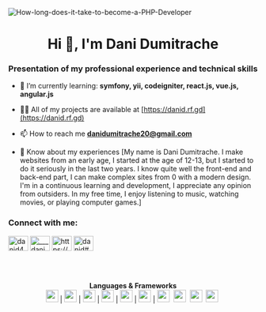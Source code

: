![How-long-does-it-take-to-become-a-PHP-Developer](https://user-images.githubusercontent.com/76882185/222981455-c7e5a182-93df-4e52-b101-b547ab8579ea.jpg)

<h1 align="center">Hi 👋, I'm Dani Dumitrache</h1>
<h3 align="center">Presentation of my professional experience and technical skills</h3>

- 🌱 I’m currently learning: **symfony, yii, codeigniter, react.js, vue.js, angular.js**

- 👨‍💻 All of my projects are available at [https://danid.rf.gd](https://danid.rf.gd)

- 📫 How to reach me **danidumitrache20@gmail.com**

- 📄 Know about my experiences [My name is Dani Dumitrache. I make websites from an early age, I started at the age of 12-13, but I started to do it seriously in the last two years. I know quite well the front-end and back-end part, I can make complex sites from 0 with a modern design. I'm in a continuous learning and development, I appreciate any opinion from outsiders. In my free time, I enjoy listening to music, watching movies, or playing computer games.]

<h3 align="left">Connect with me:</h3>
<p align="left">
<a href="https://twitter.com/danid45374247" target="blank"><img align="center" src="https://raw.githubusercontent.com/rahuldkjain/github-profile-readme-generator/master/src/images/icons/Social/twitter.svg" alt="danid45374247" height="30" width="40" /></a>
<a href="https://instagram.com/___danid___122" target="blank"><img align="center" src="https://raw.githubusercontent.com/rahuldkjain/github-profile-readme-generator/master/src/images/icons/Social/instagram.svg" alt="___danid___122" height="30" width="40" /></a>
<a href="https://www.youtube.com/c/https://www.youtube.com/channel/uc3hykspoawt-4fnnw6q8h8q" target="blank"><img align="center" src="https://raw.githubusercontent.com/rahuldkjain/github-profile-readme-generator/master/src/images/icons/Social/youtube.svg" alt="https://www.youtube.com/channel/uc3hykspoawt-4fnnw6q8h8q" height="30" width="40" /></a>
<a href="https://discord.gg/danid#5249" target="blank"><img align="center" src="https://raw.githubusercontent.com/rahuldkjain/github-profile-readme-generator/master/src/images/icons/Social/discord.svg" alt="danid#5249" height="30" width="40" /></a>
</p>

<br><br>
<p align="center">
	<b>Languages & Frameworks</b>
	<br>
	<code><img height="25" src="https://github.com/DaniDumitrache/test/assets/76882185/105efe2a-bc2a-41ee-a0f0-ae496f9bddda"></code>&nbsp;|
	<code><img height="25" src="https://github.com/DaniDumitrache/test/assets/76882185/632eb699-b92d-4e25-a0eb-3315cb882fe6"></code>&nbsp;|
	<code><img height="25" src="https://github.com/DaniDumitrache/test/assets/76882185/8adcd766-6373-4999-97fd-a0e93aa5f948"></code>&nbsp;|
	<code><img height="25" src="https://github.com/DaniDumitrache/test/assets/76882185/34616866-d657-4f69-ab7c-9e0a7c953b0f"></code>&nbsp;|
	<code><img height="25" src="https://github.com/DaniDumitrache/test/assets/76882185/445bb91a-4595-49e1-8901-341717f40508"></code>&nbsp;|
	<code><img height="25" src="https://github.com/DaniDumitrache/test/assets/76882185/5b7a592c-f9b0-47c9-9239-863503e19d65"></code>&nbsp;|
	<code><img height="25" src="https://github.com/DaniDumitrache/test/assets/76882185/8a8857b3-350c-4a41-b1d6-59a3303fc637"></code>&nbsp;
	<code><img height="25" src="https://github.com/DaniDumitrache/test/assets/76882185/c571d746-9ce8-4a2c-a0ed-f7a65add22e9"></code>&nbsp;
	<code><img height="25" src="https://github.com/DaniDumitrache/test/assets/76882185/e145e14f-47d9-4d79-b4f0-de7abeaf83a0"></code>&nbsp;
	<code><img height="25" src="https://github.com/DaniDumitrache/test/assets/76882185/3080882c-35f2-452a-bb2f-0440e193b4f7"></code>&nbsp;
	<br><br>
</p>
